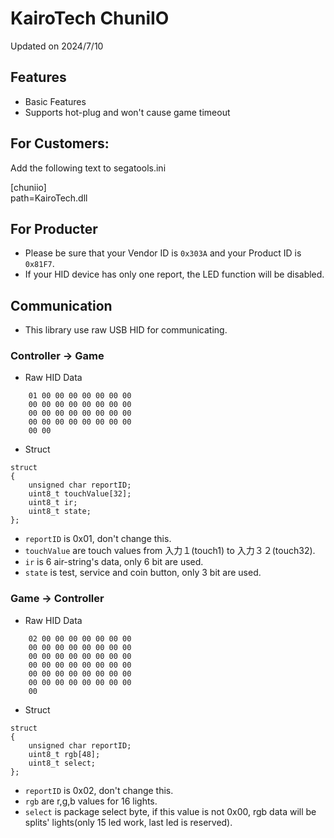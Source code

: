 
# KairoTech ChuniIO

Updated on 2024/7/10

## Features
- Basic Features
- Supports hot-plug and won't cause game timeout
## For Customers:
Add the following text to segatools.ini

[chuniio]  
path=KairoTech.dll

## For Producter

- Please be sure that your Vendor ID is `0x303A` and your Product ID is `0x81F7`.
- If your HID device has only one report, the LED function will be disabled.

## Communication
- This library use raw USB HID for communicating.

### Controller -> Game

- Raw HID Data
```
    01 00 00 00 00 00 00 00  
    00 00 00 00 00 00 00 00  
    00 00 00 00 00 00 00 00  
    00 00 00 00 00 00 00 00  
    00 00
```
- Struct

```
struct
{
    unsigned char reportID;
    uint8_t touchValue[32];
    uint8_t ir;
    uint8_t state;
};
```
    
- `reportID` is 0x01, don't change this.
- `touchValue` are touch values from 入力１(touch1) to 入力３２(touch32).
- `ir` is 6 air-string's data, only 6 bit are used.
- `state` is test, service and coin button, only 3 bit are used.

### Game -> Controller
- Raw HID Data
```
    02 00 00 00 00 00 00 00  
    00 00 00 00 00 00 00 00  
    00 00 00 00 00 00 00 00  
    00 00 00 00 00 00 00 00  
    00 00 00 00 00 00 00 00  
    00 00 00 00 00 00 00 00  
    00
```
- Struct
```
struct
{
    unsigned char reportID;
    uint8_t rgb[48];
    uint8_t select;
};
```

- `reportID` is 0x02, don't change this.
- `rgb` are r,g,b values for 16 lights.
- `select` is package select byte, if this value is not 0x00, rgb data will be splits' lights(only 15 led work, last led is reserved).